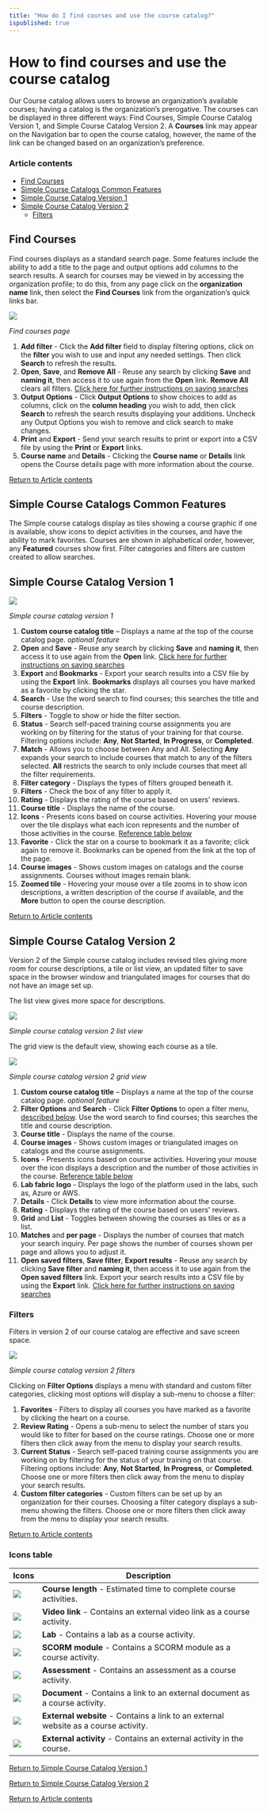 ```yaml
---
title: "How do I find courses and use the course catalog?"
ispublished: true
---
```


# How to find courses and use the course catalog

Our Course catalog allows users to browse an organization’s available courses; having a catalog is the organization’s prerogative. The courses can be displayed in three different ways: Find Courses, Simple Course Catalog Version 1, and Simple Course Catalog Version 2. A **Courses** link may appear on the Navigation bar to open the course catalog, however, the name of the link can be changed based on an organization’s preference. 

### Article contents
* [Find Courses](#find-courses)
* [Simple Course Catalogs Common Features](#simple-course-catalogs-common-features)
* [Simple Course Catalog Version 1](#simple-course-catalog-version-1)
* [Simple Course Catalog Version 2](#simple-course-catalog-version-2)
   * [Filters](#filters)
 
## Find Courses
Find courses displays as a standard search page. Some features include the ability to add a title to the page and output options add columns to the search results. A search for courses may be viewed in by accessing the organization profile; to do this, from any page click on the **organization name** link, then select the **Find Courses** link from the organization’s quick links bar.
 
![](/tms/images/course-cat-legacy.png)

_Find courses page_

1.	**Add filter** - Click the **Add filter** field to display filtering options, click on the **filter** you wish to use and input any needed settings. Then click **Search** to refresh the results.
2.	**Open**, **Save**, and **Remove All** - Reuse any search by clicking **Save** and **naming it**, then access it to use again from the **Open** link. **Remove All** clears all filters. [Click here for further instructions on saving searches]( tms/tms-administrators/tms-fundamentals/reuse-search-settings-or-create-default-settings-on-search-pages.md)
3.	**Output Options** - Click **Output Options** to show choices to add as columns, click on the **column heading** you wish to add, then click **Search** to refresh the search results displaying your additions. Uncheck any Output Options you wish to remove and click search to make changes.
4.	**Print** and **Export** - Send your search results to print or export into a CSV file by using the **Print** or **Export** links.
5.	**Course name** and **Details** - Clicking the **Course name** or **Details** link opens the Course details page with more information about the course.

[Return to Article contents](#article-contents)

## Simple Course Catalogs Common Features
The Simple course catalogs display as tiles showing a course graphic if one is available, show icons to depict activities in the courses, and have the ability to mark favorites. Courses are shown in alphabetical order, however, any **Featured** courses show first. Filter categories and filters are custom created to allow searches.

## Simple Course Catalog Version 1
 
![](/tms/images/simple-course-catalog-v1.png)

_Simple course catalog version 1_

1.	**Custom course catalog title** – Displays a name at the top of the course catalog page. _optional feature_
2.	**Open** and **Save** - Reuse any search by clicking **Save** and **naming it**, then access it to use again from the **Open** link. [Click here for further instructions on saving searches]( tms/tms-administrators/tms-fundamentals/reuse-search-settings-or-create-default-settings-on-search-pages.md)
3.	**Export** and **Bookmarks** - Export your search results into a CSV file by using the **Export** link. **Bookmarks** displays all courses you have marked as a favorite by clicking the star.
4.	**Search** - Use the word search to find courses; this searches the title and course description.
5.	**Filters** - Toggle to show or hide the filter section.
6.	**Status** - Search self-paced training course assignments you are working on by filtering for the status of your training for that course. Filtering options include: **Any**, **Not Started**, **In Progress**, or **Completed**.  
7.	**Match** - Allows you to choose between Any and All. Selecting **Any** expands your search to include courses that match to any of the filters selected. **All** restricts the search to only include courses that meet all the filter requirements.
8.	**Filter category** - Displays the types of filters grouped beneath it.
9.	**Filters** - Check the box of any filter to apply it.
10.	**Rating** - Displays the rating of the course based on users' reviews.
11.	**Course title** - Displays the name of the course.
12.	**Icons** - Presents icons based on course activities. Hovering your mouse over the tile displays what each icon represents and the number of those activities in the course. [Reference table below](#icons-table)
13.	**Favorite** - Click the star on a course to bookmark it as a favorite; click again to remove it. Bookmarks can be opened from the link at the top of the page.
14.	**Course images** - Shows custom images on catalogs and the course assignments. Courses without images remain blank.
15.	**Zoomed tile** - Hovering your mouse over a tile zooms in to show icon descriptions, a written description of the course if available, and the **More** button to open the course description. 

[Return to Article contents](#article-contents)

## Simple Course Catalog Version 2

Version 2 of the Simple course catalog includes revised tiles giving more room for course descriptions, a tile or list view, an updated filter to save space in the browser window and triangulated images for courses that do not have an image set up. 

The list view gives more space for descriptions.

![](/tms/images/coursecat-list.png)

_Simple course catalog version 2 list view_


The grid view is the default view, showing each course as a tile.
 
![](/tms/images/simple-course-catalog-v2.png)

_Simple course catalog version 2 grid view_

1.	**Custom course catalog title** – Displays a name at the top of the course catalog page. _optional feature_
2.	**Filter Options** and **Search** - Click **Filter Options** to open a filter menu, [described below](#filters). Use the word search to find courses; this searches the title and course description.
3.	**Course title** - Displays the name of the course.
4.	**Course images** - Shows custom images or triangulated images on catalogs and the course assignments. 
5.	**Icons** - Presents icons based on course activities. Hovering your mouse over the icon displays a description and the number of those activities in the course. [Reference table below](#icons-table)
6.	**Lab fabric logo** - Displays the logo of the platform used in the labs, such as, Azure or AWS.
7.	**Details** - Click **Details** to view more information about the course.
8.	**Rating** - Displays the rating of the course based on users' reviews.
9.	**Grid** and **List** - Toggles between showing the courses as tiles or as a list.
10.	**Matches** and **per page** - Displays the number of courses that match your search inquiry. Per page shows the number of courses shown per page and allows you to adjust it. 
11.	**Open saved filters**, **Save filter**, **Export results** - Reuse any search by clicking **Save filter** and **naming it**, then access it to use again from the **Open saved filters** link. Export your search results into a CSV file by using the **Export** link. [Click here for further instructions on saving searches]( tms/tms-administrators/tms-fundamentals/reuse-search-settings-or-create-default-settings-on-search-pages.md)

### Filters
Filters in version 2 of our course catalog are effective and save screen space.

![](/tms/images/filter-cat2.png)

_Simple course catalog version 2 filters_

Clicking on **Filter Options** displays a menu with standard and custom filter categories, clicking most options will display a sub-menu to choose a filter: 

1.	**Favorites** - Filters to display all courses you have marked as a favorite by clicking the heart on a course.
2.	**Review Rating** - Opens a sub-menu to select the number of stars you would like to filter for based on the course ratings. Choose one or more filters then click away from the menu to display your search results.
3.	**Current Status** - Search self-paced training course assignments you are working on by filtering for the status of your training on that course. Filtering options include: **Any**, **Not Started**, **In Progress**, or **Completed**. Choose one or more filters then click away from the menu to display your search results.
4.	**Custom filter categories** - Custom filters can be set up by an organization for their courses. Choosing a filter category displays a sub-menu showing the filters. Choose one or more filters then click away from the menu to display your search results.

[Return to Article contents](#article-contents)

### Icons table

Icons | Description
----- | -----------
![](/tms/images/course-length-icon.png) | **Course length** - Estimated time to complete course activities.
![](/tms/images/link-to-video-icon.png) | **Video link** - Contains an external video link as a course activity.
![](/tms/images/lab-icon.png) | **Lab** - Contains a lab as a course activity.
![](/tms/images/scorm-icon.png) | **SCORM module** - Contains a SCORM module as a course activity.
![](/tms/images/assessment-icon.png) | **Assessment** - Contains an assessment as a course activity.
![](/tms/images/document-icon.png) | **Document** - Contains a link to an external document as a course activity.
![](/tms/images/external-links-icon.png) | **External website** - Contains a link to an external website as a course activity.
![](/tms/images/external-activity-icon.png) | **External activity** - Contains an external activity in the course.

[Return to Simple Course Catalog Version 1](#simple-course-catalog-version-1)

[Return to Simple Course Catalog Version 2](#simple-course-catalog-version-2)

[Return to Article contents](#article-contents)
